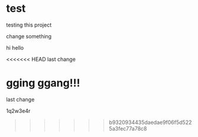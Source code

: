 # test
testing this project

change something

hi hello

<<<<<<< HEAD
last change

gging ggang!!!
=======
last change 

1q2w3e4r
>>>>>>> b9320934435daedae9f06f5d5225a3fec77a78c8
